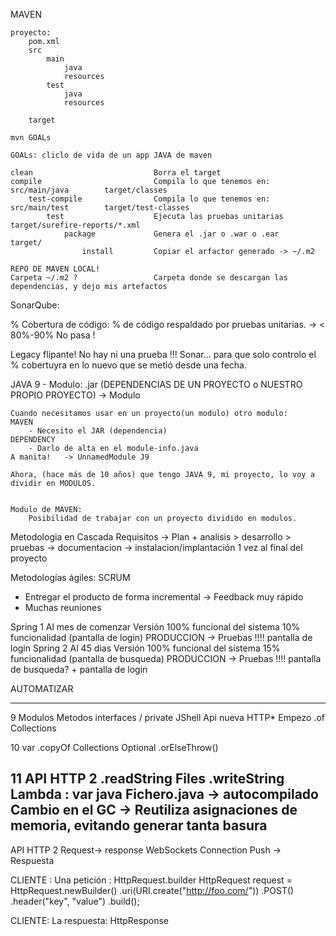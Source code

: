 

MAVEN

    proyecto:
        pom.xml
        src
            main
                java
                resources
            test
                java
                resources
        
        target
    
    mvn GOALs
    
    GOALs: cliclo de vida de un app JAVA de maven
    
    clean                           Borra el target
    compile                         Compila lo que tenemos en: src/main/java        target/classes
        test-compile                Compila lo que tenemos en: src/main/test        target/test-classes
            test                    Ejecuta las pruebas unitarias                   target/surefire-reports/*.xml
                package             Genera el .jar o .war o .ear                    target/
                    install         Copiar el arfactor generado -> ~/.m2
                    
    REPO DE MAVEN LOCAL!
    Carpeta ~/.m2 ?                 Carpeta donde se descargan las dependencias, y dejo mis artefactos
    
    
SonarQube:

% Cobertura de código: % de código respaldado por pruebas unitarias. -> < 80%-90% No pasa !

Legacy flipante! No hay ni una prueba !!! Sonar... 
    para que solo controlo el % cobertuyra en lo nuevo que se metió desde una fecha.
    
    
    
JAVA 9 - Modulo:
    .jar (DEPENDENCIAS DE UN PROYECTO o NUESTRO PROPIO PROYECTO) -> Modulo
    
    Cuando necesitamos usar en un proyecto(un modulo) otro modulo:      MAVEN
        - Necesito el JAR (dependencia)                                     DEPENDENCY
        - Darlo de alta en el module-info.java                              A manita!   -> UnnamedModule J9
    
    Ahora, (hace más de 10 años) que tengo JAVA 9, mi proyecto, lo voy a dividir en MODULOS.
    
    
    Modulo de MAVEN:
        Posibilidad de trabajar con un proyecto dividido en modulos.

Metodologia en Cascada
Requisitos -> Plan + analisis > desarrollo > pruebas -> documentacion -> instalacion/implantación
                                            1 vez al final del proyecto
                                            
Metodologías ágiles: SCRUM 
- Entregar el producto de forma incremental -> Feedback muy rápido 
- Muchas reuniones

Spring 1  Al mes de comenzar      Versión 100% funcional del sistema       10% funcionalidad (pantalla de login)
        PRODUCCION -> Pruebas !!!!      pantalla de login
Spring 2  Al 45 dias              Versión 100% funcional del sistema       15% funcionalidad (pantalla de busqueda)
        PRODUCCION -> Pruebas !!!!      pantalla de busqueda? + pantalla de login

AUTOMATIZAR


----

9
Modulos
Metodos interfaces / private
JShell
Api nueva HTTP* Empezo
.of Collections 

10
var 
.copyOf Collections
Optional .orElseThrow()

11
API HTTP 2
.readString             Files
.writeString
Lambda : var
java Fichero.java -> autocompilado
Cambio en el GC -> Reutiliza asignaciones de memoria, evitando generar tanta basura
---

API HTTP 2              Request-> response
    WebSockets          Connection              Push -> Respuesta

CLIENTE : Una petición :        HttpRequest.builder
HttpRequest request = HttpRequest.newBuilder()
                                 .uri(URI.create("http://foo.com/"))
                                 .POST()
                                 .header("key", "value")
                                 .build();


CLIENTE: La respuesta:          HttpResponse


